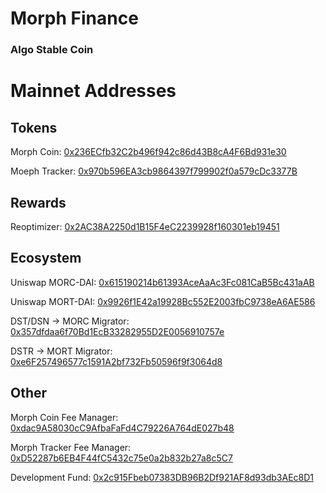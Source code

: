 # Morph Finance
### Algo Stable Coin

# Mainnet Addresses
## Tokens
Morph Coin: [0x236ECfb32C2b496f942c86d43B8cA4F6Bd931e30](https://etherscan.io/address/0x236ECfb32C2b496f942c86d43B8cA4F6Bd931e30)

Moeph Tracker: [0x970b596EA3cb9864397f799902f0a579cDc3377B](https://etherscan.io/address/0x970b596EA3cb9864397f799902f0a579cDc3377B)

## Rewards
Reoptimizer: [0x2AC38A2250d1B15F4eC2239928f160301eb19451](https://etherscan.io/address/0x2AC38A2250d1B15F4eC2239928f160301eb19451)

## Ecosystem
Uniswap MORC-DAI: [0x615190214b61393AceAaAc3Fc081CaB5Bc431aAB](https://etherscan.io/address/0x615190214b61393AceAaAc3Fc081CaB5Bc431aAB)

Uniswap MORT-DAI: [0x9926f1E42a19928Bc552E2003fbC9738eA6AE586](https://etherscan.io/address/0x9926f1E42a19928Bc552E2003fbC9738eA6AE586)

DST/DSN -> MORC Migrator: [0x357dfdaa6f70Bd1EcB33282955D2E0056910757e](https://etherscan.io/address/0x357dfdaa6f70Bd1EcB33282955D2E0056910757e)

DSTR -> MORT Migrator: [0xe6F257496577c1591A2bf732Fb50596f9f3064d8](https://etherscan.io/address/0xe6F257496577c1591A2bf732Fb50596f9f3064d8)

## Other
Morph Coin Fee Manager: [0xdac9A58030cC9AfbaFaFd4C79226A764dE027b48](https://etherscan.io/address/0xdac9A58030cC9AfbaFaFd4C79226A764dE027b48)

Morph Tracker Fee Manager: [0xD52287b6EB4F44fC5432c75e0a2b832b27a8c5C7](https://etherscan.io/address/0xD52287b6EB4F44fC5432c75e0a2b832b27a8c5C7)

Development Fund: [0x2c915Fbeb07383DB96B2Df921AF8d93db3AEc8D1](https://etherscan.io/address/0x2c915Fbeb07383DB96B2Df921AF8d93db3AEc8D1)
